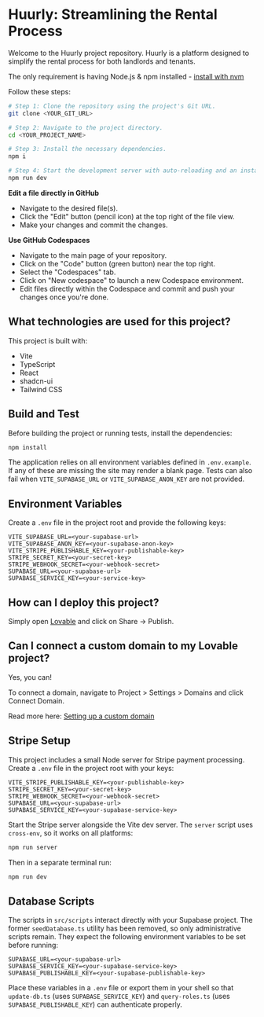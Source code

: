 # Huurly: Streamlining the Rental Process

Welcome to the Huurly project repository. Huurly is a platform designed to simplify the rental process for both landlords and tenants.

The only requirement is having Node.js & npm installed - [install with nvm](https://github.com/nvm-sh/nvm#installing-and-updating)

Follow these steps:

```sh
# Step 1: Clone the repository using the project's Git URL.
git clone <YOUR_GIT_URL>

# Step 2: Navigate to the project directory.
cd <YOUR_PROJECT_NAME>

# Step 3: Install the necessary dependencies.
npm i

# Step 4: Start the development server with auto-reloading and an instant preview.
npm run dev
```



**Edit a file directly in GitHub**

- Navigate to the desired file(s).
- Click the "Edit" button (pencil icon) at the top right of the file view.
- Make your changes and commit the changes.

**Use GitHub Codespaces**

- Navigate to the main page of your repository.
- Click on the "Code" button (green button) near the top right.
- Select the "Codespaces" tab.
- Click on "New codespace" to launch a new Codespace environment.
- Edit files directly within the Codespace and commit and push your changes once you're done.

## What technologies are used for this project?

This project is built with:

- Vite
- TypeScript
- React
- shadcn-ui
- Tailwind CSS

## Build and Test

Before building the project or running tests, install the dependencies:

```sh
npm install
```


The application relies on all environment variables defined in `.env.example`. If any of these are missing the site may render a blank page. Tests can also fail when `VITE_SUPABASE_URL` or `VITE_SUPABASE_ANON_KEY` are not provided.

## Environment Variables

Create a `.env` file in the project root and provide the following keys:

```env
VITE_SUPABASE_URL=<your-supabase-url>
VITE_SUPABASE_ANON_KEY=<your-supabase-anon-key>
VITE_STRIPE_PUBLISHABLE_KEY=<your-publishable-key>
STRIPE_SECRET_KEY=<your-secret-key>
STRIPE_WEBHOOK_SECRET=<your-webhook-secret>
SUPABASE_URL=<your-supabase-url>
SUPABASE_SERVICE_KEY=<your-service-key>
```


## How can I deploy this project?

Simply open [Lovable](https://lovable.dev/projects/a34df531-6d73-49f2-a598-55dce02e8cba) and click on Share -> Publish.

## Can I connect a custom domain to my Lovable project?

Yes, you can!

To connect a domain, navigate to Project > Settings > Domains and click Connect Domain.

Read more here: [Setting up a custom domain](https://docs.lovable.dev/tips-tricks/custom-domain#step-by-step-guide)

## Stripe Setup

This project includes a small Node server for Stripe payment processing.
Create a `.env` file in the project root with your keys:

```env
VITE_STRIPE_PUBLISHABLE_KEY=<your-publishable-key>
STRIPE_SECRET_KEY=<your-secret-key>
STRIPE_WEBHOOK_SECRET=<your-webhook-secret>
SUPABASE_URL=<your-supabase-url>
SUPABASE_SERVICE_KEY=<your-supabase-service-key>
```

Start the Stripe server alongside the Vite dev server. The `server` script uses `cross-env`,
so it works on all platforms:

```sh
npm run server
```

Then in a separate terminal run:

```sh
npm run dev
```


## Database Scripts

The scripts in `src/scripts` interact directly with your Supabase project. The former `seedDatabase.ts` utility has been removed, so only administrative scripts remain. They expect the following environment variables to be set before running:

```env
SUPABASE_URL=<your-supabase-url>
SUPABASE_SERVICE_KEY=<your-supabase-service-key>
SUPABASE_PUBLISHABLE_KEY=<your-supabase-publishable-key>
```

Place these variables in a `.env` file or export them in your shell so that
`update-db.ts` (uses `SUPABASE_SERVICE_KEY`) and `query-roles.ts` (uses
`SUPABASE_PUBLISHABLE_KEY`) can authenticate properly.
